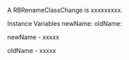 A RBRenameClassChange is xxxxxxxxx.Instance Variables	newName:		<Object>	oldName:		<Object>newName	- xxxxxoldName	- xxxxx